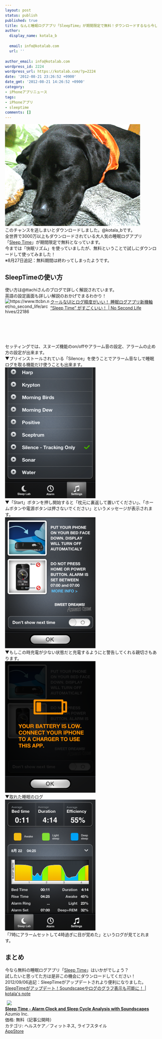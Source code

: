 ```yaml
---
layout: post
status: publish
published: true
title: なんと睡眠ログアプリ「SleepTime」が期間限定で無料！ダウンロードするなら今しかない！
author:
  display_name: kotala_b

  email: info@kotalab.com
  url: ''

author_email: info@kotalab.com
wordpress_id: 2224
wordpress_url: https://kotalab.com/?p=2224
date: '2012-08-21 23:26:52 +0900'
date_gmt: '2012-08-21 14:26:52 +0900'
category:
- iPhoneアプリニュース
tags:
- iPhoneアプリ
- sleeptime
comments: []
---
```

<p><a href="/wp-content/uploads/sleeptime_120822.jpg" target="_blank"><img src="/wp-content/uploads/sleeptime_120822.jpg" alt="" title="sleeptime_120822" width="448" height="336" class="alignnone size-full wp-image-2241" /></a><br />
このチャンスを逃しまいとダウンロードしました。@kotala_bです。<br />
全世界で3000万以上もダウンロードされている大人気の睡眠ログアプリ「<a href="https://itunes.apple.com/jp/app/sleep-time-alarm-clock-sleep/id555564825?mt=8&uo=4&at=10l4yU" rel="nofollow" target="_blank">Sleep Time</a>」が期間限定で無料となっています。<br />
今までは「快眠リズム」を使っていましたが、無料ということで試しにダウンロードして使ってみました！<br />
※8月27日追記：無料期間は終わってしまったようです。<br />
</p>
<!--more-->
<h2>SleepTimeの使い方</h2>
<p>使い方は@ttachiさんのブログで詳しく解説されています。<br />
英語の設定画面も詳しい解説のおかげでまるわかり！<br />
<a href="https://www.ttcbn.net/no_second_life/archives/22186" target="_blank"><img src="https://capture.heartrails.com/150x130?https://www.ttcbn.net/no_second_life/archives/22186" alt="https://www.ttcbn.net/no_second_life/archives/22186" width="150" height="130" align="left" /></a><a href="https://www.ttcbn.net/no_second_life/archives/22186" target="_blank">クールなUIとログ精度がいい！ 睡眠ログアプリ新機軸 &ldquo;Sleep Time&rdquo; がすごくいい！ | No Second Life</a><br style="clear:both;" /><br />
セッティングでは、スヌーズ機能のon/offやアラーム音の設定、アラームの止め方の設定が出来ます。<br />
▼プリインストールされている「Silence」を使うことでアラーム音なしで睡眠ログを取る機能だけ使うことも出来ます。<br />
<a href="/wp-content/uploads/sleeptime_120822_01.png" target="_blank"><img src="/wp-content/uploads/sleeptime_120822_01.png" alt="" title="sleeptime_120822_01" width="300" height="432" class="alignnone size-full wp-image-2242" /></a><br />
▼「Start」ボタンを押し開始すると「枕元に裏返して置いてください」、「ホームボタンや電源ボタンは押さないでください」というメッセージが表示されます。<br />
<a href="/wp-content/uploads/sleeptime_120822_02.png"><img src="/wp-content/uploads/sleeptime_120822_02.png" alt="" title="sleeptime_120822_02" width="300" height="432" class="alignnone size-full wp-image-2243" /></a><br />
▼もしこの時充電が少ない状態だと充電するようにと警告してくれる親切さもあります。<br />
<a href="/wp-content/uploads/sleeptime_120822_03.png"><img src="/wp-content/uploads/sleeptime_120822_03.png" alt="" title="sleeptime_120822_03" width="300" height="434" class="alignnone size-full wp-image-2244" /></a><br />
▼取れた睡眠のログ<br />
<a href="/wp-content/uploads/sleeptime_120822_04.png" target="_blank"><img src="/wp-content/uploads/sleeptime_120822_04.png" alt="" title="sleeptime_120822_04" width="300" height="432" class="alignnone size-full wp-image-2240" /></a><br />
「7時にアラームセットして4時過ぎに目が覚めた」というログが見てとれます。</p>
<h2>まとめ</h2>
<p>今なら無料の睡眠ログアプリ「<a href="https://itunes.apple.com/jp/app/sleep-time-alarm-clock-sleep/id555564825?mt=8&uo=4&at=10l4yU" rel="nofollow" target="_blank">Sleep Time</a>」はいかがでしょう？<br />
試したいと思ってた方は是非この機会にダウンロードしてください！<br />
2012/09/06追記：SleepTimeがアップデートされより便利になりました。<br />
<a href="/sleeptime-updata" target="_blank">SleepTimeがアップデート！Soundscapeやログのグラフ表示も可能に！ | kotala's note</a><br style="clear:both;" /></p>
<div class="applink">
<div class="applinkimg"><a href="https://itunes.apple.com/jp/app/sleep-time-alarm-clock-sleep/id555564825?mt=8&uo=4&at=10l4yU" rel="nofollow" target="_blank"><img hspace="6" src="http://a3.phobos.apple.com/us/r30/Purple6/v4/5f/3e/c7/5f3ec744-41df-a932-77a6-4bcf6e620720/mzl.grwxulfx.png" width="80" /></a></div>
<div class="applinktext">
<div class="applinktitle"><strong><a href="https://itunes.apple.com/jp/app/sleep-time-alarm-clock-sleep/id555564825?mt=8&uo=4&at=10l4yU" rel="nofollow" target="_blank">Sleep Time -  Alarm Clock and Sleep Cycle Analysis with Soundscapes</a></strong></div>
<div class="applinkinfo">Azumio Inc.</div>
<div class="applinkinfo">価格: 無料（記事公開時）</div>
<div class="applinkinfo">カテゴリ: ヘルスケア／フィットネス, ライフスタイル</div>
</div>
<div class="clear"></div>
<div class="appstorelink"><a href="https://itunes.apple.com/jp/app/sleep-time-alarm-clock-sleep/id555564825?mt=8&uo=4&at=10l4yU" rel="nofollow" target="_blank">AppStore</a></div>
</div>
